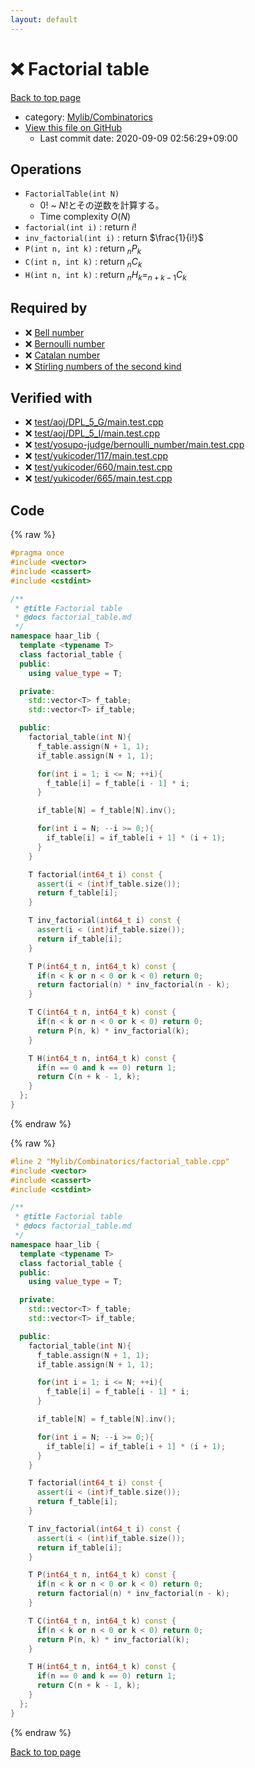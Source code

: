 ```yaml
---
layout: default
---
```


<!-- mathjax config similar to math.stackexchange -->
<script type="text/javascript" async
  src="https://cdnjs.cloudflare.com/ajax/libs/mathjax/2.7.5/MathJax.js?config=TeX-MML-AM_CHTML">
</script>
<script type="text/x-mathjax-config">
  MathJax.Hub.Config({
    TeX: { equationNumbers: { autoNumber: "AMS" }},
    tex2jax: {
      inlineMath: [ ['$','$'] ],
      processEscapes: true
    },
    "HTML-CSS": { matchFontHeight: false },
    displayAlign: "left",
    displayIndent: "2em"
  });
</script>

<script type="text/javascript" src="https://cdnjs.cloudflare.com/ajax/libs/jquery/3.4.1/jquery.min.js"></script>
<script src="https://cdn.jsdelivr.net/npm/jquery-balloon-js@1.1.2/jquery.balloon.min.js" integrity="sha256-ZEYs9VrgAeNuPvs15E39OsyOJaIkXEEt10fzxJ20+2I=" crossorigin="anonymous"></script>
<script type="text/javascript" src="../../../assets/js/copy-button.js"></script>
<link rel="stylesheet" href="../../../assets/css/copy-button.css" />


# :x: Factorial table

<a href="../../../index.html">Back to top page</a>

* category: <a href="../../../index.html#8fcb53b240254087f9d87015c4533bd0">Mylib/Combinatorics</a>
* <a href="{{ site.github.repository_url }}/blob/master/Mylib/Combinatorics/factorial_table.cpp">View this file on GitHub</a>
    - Last commit date: 2020-09-09 02:56:29+09:00




## Operations

- `FactorialTable(int N)`
	- $0!$ ~ $N!$とその逆数を計算する。
	- Time complexity $O(N)$
- `factorial(int i)` : return $i!$
- `inv_factorial(int i)` : return $\frac{1}{i!}$
- `P(int n, int k)` : return $_nP_k$
- `C(int n, int k)` : return $_nC_k$
- `H(int n, int k)` : return $_nH_k = _{n+k-1}C_k$


## Required by

* :x: <a href="bell_number.cpp.html">Bell number</a>
* :x: <a href="bernoulli_number.cpp.html">Bernoulli number</a>
* :x: <a href="catalan_number.cpp.html">Catalan number</a>
* :x: <a href="stirling_number_second.cpp.html">Stirling numbers of the second kind</a>


## Verified with

* :x: <a href="../../../verify/test/aoj/DPL_5_G/main.test.cpp.html">test/aoj/DPL_5_G/main.test.cpp</a>
* :x: <a href="../../../verify/test/aoj/DPL_5_I/main.test.cpp.html">test/aoj/DPL_5_I/main.test.cpp</a>
* :x: <a href="../../../verify/test/yosupo-judge/bernoulli_number/main.test.cpp.html">test/yosupo-judge/bernoulli_number/main.test.cpp</a>
* :x: <a href="../../../verify/test/yukicoder/117/main.test.cpp.html">test/yukicoder/117/main.test.cpp</a>
* :x: <a href="../../../verify/test/yukicoder/660/main.test.cpp.html">test/yukicoder/660/main.test.cpp</a>
* :x: <a href="../../../verify/test/yukicoder/665/main.test.cpp.html">test/yukicoder/665/main.test.cpp</a>


## Code

<a id="unbundled"></a>
{% raw %}
```cpp
#pragma once
#include <vector>
#include <cassert>
#include <cstdint>

/**
 * @title Factorial table
 * @docs factorial_table.md
 */
namespace haar_lib {
  template <typename T>
  class factorial_table {
  public:
    using value_type = T;

  private:
    std::vector<T> f_table;
    std::vector<T> if_table;

  public:
    factorial_table(int N){
      f_table.assign(N + 1, 1);
      if_table.assign(N + 1, 1);

      for(int i = 1; i <= N; ++i){
        f_table[i] = f_table[i - 1] * i;
      }

      if_table[N] = f_table[N].inv();

      for(int i = N; --i >= 0;){
        if_table[i] = if_table[i + 1] * (i + 1);
      }
    }

    T factorial(int64_t i) const {
      assert(i < (int)f_table.size());
      return f_table[i];
    }

    T inv_factorial(int64_t i) const {
      assert(i < (int)if_table.size());
      return if_table[i];
    }

    T P(int64_t n, int64_t k) const {
      if(n < k or n < 0 or k < 0) return 0;
      return factorial(n) * inv_factorial(n - k);
    }

    T C(int64_t n, int64_t k) const {
      if(n < k or n < 0 or k < 0) return 0;
      return P(n, k) * inv_factorial(k);
    }

    T H(int64_t n, int64_t k) const {
      if(n == 0 and k == 0) return 1;
      return C(n + k - 1, k);
    }
  };
}

```
{% endraw %}

<a id="bundled"></a>
{% raw %}
```cpp
#line 2 "Mylib/Combinatorics/factorial_table.cpp"
#include <vector>
#include <cassert>
#include <cstdint>

/**
 * @title Factorial table
 * @docs factorial_table.md
 */
namespace haar_lib {
  template <typename T>
  class factorial_table {
  public:
    using value_type = T;

  private:
    std::vector<T> f_table;
    std::vector<T> if_table;

  public:
    factorial_table(int N){
      f_table.assign(N + 1, 1);
      if_table.assign(N + 1, 1);

      for(int i = 1; i <= N; ++i){
        f_table[i] = f_table[i - 1] * i;
      }

      if_table[N] = f_table[N].inv();

      for(int i = N; --i >= 0;){
        if_table[i] = if_table[i + 1] * (i + 1);
      }
    }

    T factorial(int64_t i) const {
      assert(i < (int)f_table.size());
      return f_table[i];
    }

    T inv_factorial(int64_t i) const {
      assert(i < (int)if_table.size());
      return if_table[i];
    }

    T P(int64_t n, int64_t k) const {
      if(n < k or n < 0 or k < 0) return 0;
      return factorial(n) * inv_factorial(n - k);
    }

    T C(int64_t n, int64_t k) const {
      if(n < k or n < 0 or k < 0) return 0;
      return P(n, k) * inv_factorial(k);
    }

    T H(int64_t n, int64_t k) const {
      if(n == 0 and k == 0) return 1;
      return C(n + k - 1, k);
    }
  };
}

```
{% endraw %}

<a href="../../../index.html">Back to top page</a>


